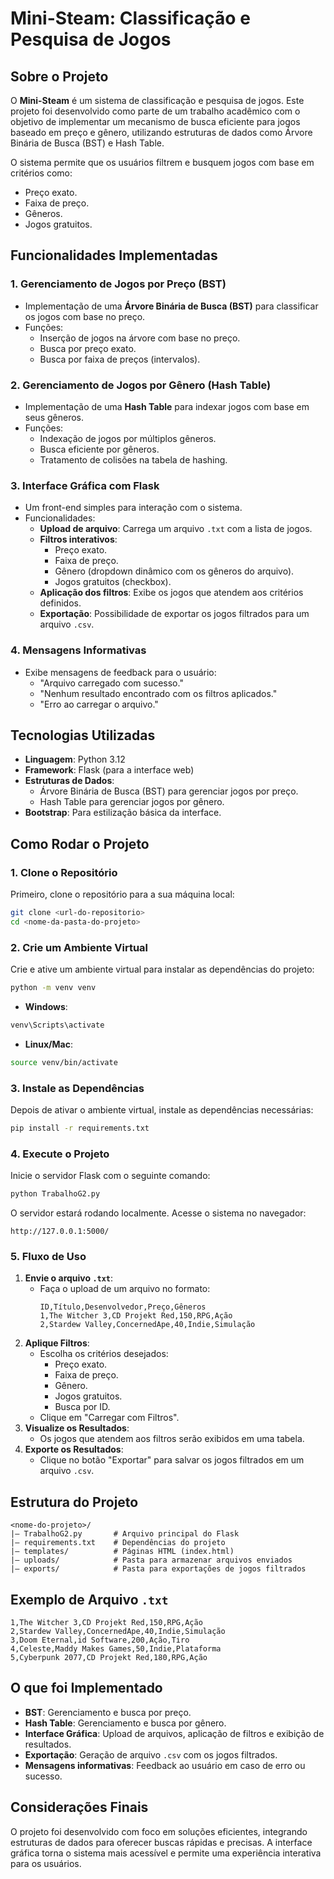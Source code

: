# Mini-Steam: Classificação e Pesquisa de Jogos

## Sobre o Projeto
O **Mini-Steam** é um sistema de classificação e pesquisa de jogos. Este projeto foi desenvolvido como parte de um trabalho acadêmico com o objetivo de implementar um mecanismo de busca eficiente para jogos baseado em preço e gênero, utilizando estruturas de dados como Árvore Binária de Busca (BST) e Hash Table.

O sistema permite que os usuários filtrem e busquem jogos com base em critérios como:
- Preço exato.
- Faixa de preço.
- Gêneros.
- Jogos gratuitos.

## Funcionalidades Implementadas
### 1. **Gerenciamento de Jogos por Preço (BST)**
- Implementação de uma **Árvore Binária de Busca (BST)** para classificar os jogos com base no preço.
- Funções:
  - Inserção de jogos na árvore com base no preço.
  - Busca por preço exato.
  - Busca por faixa de preços (intervalos).

### 2. **Gerenciamento de Jogos por Gênero (Hash Table)**
- Implementação de uma **Hash Table** para indexar jogos com base em seus gêneros.
- Funções:
  - Indexação de jogos por múltiplos gêneros.
  - Busca eficiente por gêneros.
  - Tratamento de colisões na tabela de hashing.

### 3. **Interface Gráfica com Flask**
- Um front-end simples para interação com o sistema.
- Funcionalidades:
  - **Upload de arquivo**: Carrega um arquivo `.txt` com a lista de jogos.
  - **Filtros interativos**:
    - Preço exato.
    - Faixa de preço.
    - Gênero (dropdown dinâmico com os gêneros do arquivo).
    - Jogos gratuitos (checkbox).
  - **Aplicação dos filtros**: Exibe os jogos que atendem aos critérios definidos.
  - **Exportação**: Possibilidade de exportar os jogos filtrados para um arquivo `.csv`.

### 4. **Mensagens Informativas**
- Exibe mensagens de feedback para o usuário:
  - "Arquivo carregado com sucesso."
  - "Nenhum resultado encontrado com os filtros aplicados."
  - "Erro ao carregar o arquivo."

## Tecnologias Utilizadas
- **Linguagem**: Python 3.12
- **Framework**: Flask (para a interface web)
- **Estruturas de Dados**:
  - Árvore Binária de Busca (BST) para gerenciar jogos por preço.
  - Hash Table para gerenciar jogos por gênero.
- **Bootstrap**: Para estilização básica da interface.

## Como Rodar o Projeto

### 1. **Clone o Repositório**
Primeiro, clone o repositório para a sua máquina local:
```bash
git clone <url-do-repositorio>
cd <nome-da-pasta-do-projeto>
```

### 2. **Crie um Ambiente Virtual**
Crie e ative um ambiente virtual para instalar as dependências do projeto:
```bash
python -m venv venv
```

- **Windows**:
```bash
venv\Scripts\activate
```

- **Linux/Mac**:
```bash
source venv/bin/activate
```

### 3. **Instale as Dependências**
Depois de ativar o ambiente virtual, instale as dependências necessárias:
```bash
pip install -r requirements.txt
```

### 4. **Execute o Projeto**
Inicie o servidor Flask com o seguinte comando:
```bash
python TrabalhoG2.py
```

O servidor estará rodando localmente. Acesse o sistema no navegador:
```
http://127.0.0.1:5000/
```

### 5. **Fluxo de Uso**
1. **Envie o arquivo `.txt`**:
   - Faça o upload de um arquivo no formato:
     ```plaintext
     ID,Título,Desenvolvedor,Preço,Gêneros
     1,The Witcher 3,CD Projekt Red,150,RPG,Ação
     2,Stardew Valley,ConcernedApe,40,Indie,Simulação
     ```
2. **Aplique Filtros**:
   - Escolha os critérios desejados:
     - Preço exato.
     - Faixa de preço.
     - Gênero.
     - Jogos gratuitos.
     - Busca por ID.
   - Clique em "Carregar com Filtros".
3. **Visualize os Resultados**:
   - Os jogos que atendem aos filtros serão exibidos em uma tabela.
4. **Exporte os Resultados**:
   - Clique no botão "Exportar" para salvar os jogos filtrados em um arquivo `.csv`.

## Estrutura do Projeto
```
<nome-do-projeto>/
|— TrabalhoG2.py       # Arquivo principal do Flask
|— requirements.txt    # Dependências do projeto
|— templates/          # Páginas HTML (index.html)
|— uploads/            # Pasta para armazenar arquivos enviados
|— exports/            # Pasta para exportações de jogos filtrados
```

## Exemplo de Arquivo `.txt`
```plaintext
1,The Witcher 3,CD Projekt Red,150,RPG,Ação
2,Stardew Valley,ConcernedApe,40,Indie,Simulação
3,Doom Eternal,id Software,200,Ação,Tiro
4,Celeste,Maddy Makes Games,50,Indie,Plataforma
5,Cyberpunk 2077,CD Projekt Red,180,RPG,Ação
```

## O que foi Implementado
- **BST**: Gerenciamento e busca por preço.
- **Hash Table**: Gerenciamento e busca por gênero.
- **Interface Gráfica**: Upload de arquivos, aplicação de filtros e exibição de resultados.
- **Exportação**: Geração de arquivo `.csv` com os jogos filtrados.
- **Mensagens informativas**: Feedback ao usuário em caso de erro ou sucesso.

## Considerações Finais
O projeto foi desenvolvido com foco em soluções eficientes, integrando estruturas de dados para oferecer buscas rápidas e precisas. A interface gráfica torna o sistema mais acessível e permite uma experiência interativa para os usuários.
